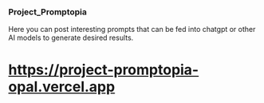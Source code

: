 ### Project_Promptopia
Here you can post interesting prompts that can be fed into chatgpt or other AI models to generate desired results.

# https://project-promptopia-opal.vercel.app
